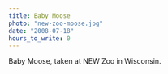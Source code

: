 ```yaml
---
title: Baby Moose
photo: "new-zoo-moose.jpg"
date: "2008-07-18"
hours_to_write: 0
---
```


Baby Moose, taken at NEW Zoo in Wisconsin.
